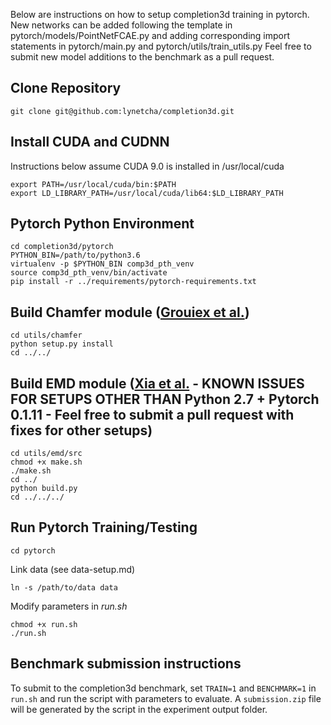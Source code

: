 Below are instructions on how to setup completion3d training in pytorch.
New networks can be added following the template in pytorch/models/PointNetFCAE.py 
and adding corresponding import statements in pytorch/main.py and 
pytorch/utils/train_utils.py Feel free to submit new model additions to the 
benchmark as a pull request.

## Clone Repository

```
git clone git@github.com:lynetcha/completion3d.git
```

## Install CUDA and CUDNN

Instructions below assume CUDA 9.0 is installed in /usr/local/cuda

```
export PATH=/usr/local/cuda/bin:$PATH
export LD_LIBRARY_PATH=/usr/local/cuda/lib64:$LD_LIBRARY_PATH
```

## Pytorch Python Environment

```
cd completion3d/pytorch
PYTHON_BIN=/path/to/python3.6
virtualenv -p $PYTHON_BIN comp3d_pth_venv
source comp3d_pth_venv/bin/activate
pip install -r ../requirements/pytorch-requirements.txt

```

## Build Chamfer module ([Grouiex et al.](https://github.com/ThibaultGROUEIX/AtlasNet/tree/master/extension))

```
cd utils/chamfer
python setup.py install
cd ../../
```

## Build EMD module ([Xia et al.](https://github.com/fxia22/pointGAN/tree/master/emd) - KNOWN ISSUES FOR SETUPS OTHER THAN Python 2.7 + Pytorch 0.1.11 - Feel free to submit a pull request with fixes for other setups)

```
cd utils/emd/src
chmod +x make.sh
./make.sh
cd ../
python build.py
cd ../../../
```

## Run Pytorch Training/Testing

```
cd pytorch
```

Link data (see data-setup.md)

```
ln -s /path/to/data data
```

Modify parameters in *run.sh*

```
chmod +x run.sh
./run.sh
```

## Benchmark submission instructions

To submit to the completion3d benchmark, set ```TRAIN=1``` and ```BENCHMARK=1``` in ```run.sh``` and run the script with parameters to evaluate. A ```submission.zip``` file will be generated by the script in the experiment output folder.
